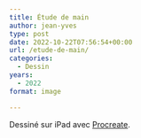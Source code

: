 ```yaml
---
title: Étude de main
author: jean-yves
type: post
date: 2022-10-22T07:56:54+00:00
url: /etude-de-main/
categories:
  - Dessin
years:
  - 2022
format: image

---
```

Dessiné sur iPad avec [Procreate](https://procreate.com/).